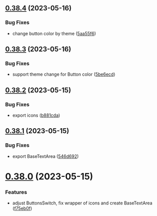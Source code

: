## [0.38.4](https://github.com/idbi/components/compare/v0.38.3...v0.38.4) (2023-05-16)


### Bug Fixes

* change button color by theme ([5aa55f6](https://github.com/idbi/components/commit/5aa55f65f8c09f640ee2effd0b740d6477a39f97))



## [0.38.3](https://github.com/idbi/components/compare/v0.38.2...v0.38.3) (2023-05-16)


### Bug Fixes

* support theme change for Button color ([5be6ecd](https://github.com/idbi/components/commit/5be6ecd4bf12be653f41bbd3b9be40564e7852df))



## [0.38.2](https://github.com/idbi/components/compare/v0.38.1...v0.38.2) (2023-05-15)


### Bug Fixes

* export icons ([b881cda](https://github.com/idbi/components/commit/b881cdaf98efccda8b5171cd99e0b3217c1fc8aa))



## [0.38.1](https://github.com/idbi/components/compare/v0.38.0...v0.38.1) (2023-05-15)


### Bug Fixes

* export BaseTextArea ([546d692](https://github.com/idbi/components/commit/546d692c31d191cda308aa75de3a0299cbc90dbc))



# [0.38.0](https://github.com/idbi/components/compare/v0.37.0...v0.38.0) (2023-05-15)


### Features

* adjust ButtonsSwitch, fix wrapper of icons and create BaseTextArea ([f75eb0f](https://github.com/idbi/components/commit/f75eb0f372ae98aa13bc218813fc1d0bdf7851bb))



